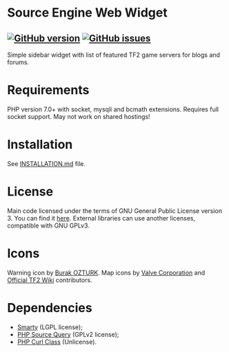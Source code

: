 # Source Engine Web Widget

[![GitHub version](https://badge.fury.io/gh/xvitaly%2Fsrvwidget.svg)](https://github.com/xvitaly/srvwidget/releases)
[![GitHub issues](https://img.shields.io/github/issues/xvitaly/srvwidget.svg?label=issues&maxAge=60)](https://github.com/xvitaly/srvwidget/issues)
---

Simple sidebar widget with list of featured TF2 game servers for blogs and forums.

# Requirements

PHP version 7.0+ with socket, mysqli and bcmath extensions. Requires full socket support. May not work on shared hostings!

# Installation

See [INSTALLATION.md](docs/INSTALLATION.md) file.

# License

Main code licensed under the terms of GNU General Public License version 3. You can find it [here](COPYING). External libraries can use another licenses, compatible with GNU GPLv3.

# Icons

Warning icon by [Burak OZTURK](http://www.iconspedia.com/icon/warning-1260-.html). Map icons by [Valve Corporation](http://valvesoftware.com/) and [Official TF2 Wiki](https://wiki.teamfortress.com/wiki/Main_Page) contributors.

# Dependencies

 * [Smarty](http://www.smarty.net/) (LGPL license);
 * [PHP Source Query](https://github.com/xPaw/PHP-Source-Query) (GPLv2 license);
 * [PHP Curl Class](https://github.com/php-curl-class/php-curl-class) (Unlicense).
